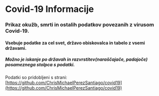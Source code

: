# Covid-19 Informacije

### Prikaz okužb, smrti in ostalih podatkov povezanih z virusom Covid-19. 
#### Vsebuje podatke za cel svet, državo obiskovalca in tabelo z vsemi državami.
##### Možno je iskanje po državah in razvrstitev(naraščajače, padajoče) posameznega stolpca s podatki.
Podatki so pridobljeni s strani: [https://github.com/ChrisMichaelPerezSantiago/covid19](https://github.com/ChrisMichaelPerezSantiago/covid19)
